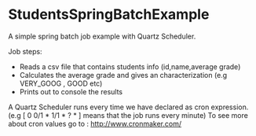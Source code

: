 # StudentsSpringBatchExample
A simple spring batch job example with Quartz Scheduler.

Job steps:
- Reads a csv file that contains students info (id,name,average grade)
- Calculates the average grade and gives an characterization (e.g VERY_GOOG , GOOD etc)
- Prints out to console the results


A Quartz Scheduler runs every time we have declared as cron expression. (e.g  [ 0 0/1 * 1/1 * ? * ] means that the job runs every minute)
To see more about cron values go to : http://www.cronmaker.com/
